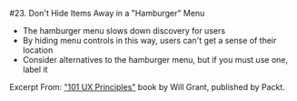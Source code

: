 #23. Don't Hide Items Away in a "Hamburger" Menu
-  The hamburger menu slows down discovery for users
-  By hiding menu controls in this way, users can't get a sense of their location
-  Consider alternatives to the hamburger menu, but if you must use one, label it

Excerpt From: ["101 UX Principles"](https://www.packtpub.com/web-development/101-ux-principles) book by Will Grant, published by Packt.
